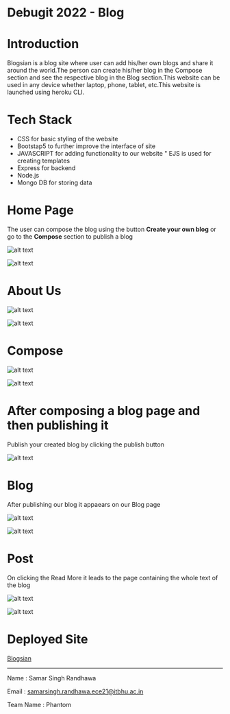 # Debugit 2022 - Blog

# Introduction

Blogsian is a blog site where user can add his/her own blogs and share it around the world.The person can create his/her blog in the Compose section and see the respective blog in the Blog section.This website can be used in any device whether laptop, phone, tablet, etc.This website is launched using heroku CLI.

# Tech Stack

* CSS for basic styling of the website
* Bootstap5 to further improve the interface of site
* JAVASCRIPT for adding functionality to our website
" EJS is used for creating templates 
* Express for backend
* Node.js
* Mongo DB for storing data

# Home Page

The user can compose the blog using the button **Create your own blog** or go to the **Compose** section to publish a blog

![alt text](https://github.com/Samar1110/Hackalog_Blog_Site/blob/master/readmeimg/1.png?raw=true)

![alt text](https://github.com/Samar1110/Hackalog_Blog_Site/blob/master/readmeimg/2.png?raw=true)

# About Us

![alt text](https://github.com/Samar1110/Hackalog_Blog_Site/blob/master/readmeimg/3.png?raw=true)

![alt text](https://github.com/Samar1110/Hackalog_Blog_Site/blob/master/readmeimg/4.png?raw=true)

# Compose

![alt text](https://github.com/Samar1110/Hackalog_Blog_Site/blob/master/readmeimg/5.png?raw=true)

![alt text](https://github.com/Samar1110/Hackalog_Blog_Site/blob/master/readmeimg/6.png?raw=true)

# After composing a blog page and then publishing it
Publish your created blog by clicking the publish button

![alt text](https://github.com/Samar1110/Hackalog_Blog_Site/blob/master/readmeimg/7.png?raw=true)

# Blog

After publishing our blog it appaears on our Blog page

![alt text](https://github.com/Samar1110/Hackalog_Blog_Site/blob/master/readmeimg/8.png?raw=true)

![alt text](https://github.com/Samar1110/Hackalog_Blog_Site/blob/master/readmeimg/9.png?raw=true)

# Post

On clicking the Read More it leads to the page containing the whole text of the blog 

![alt text](https://github.com/Samar1110/Hackalog_Blog_Site/blob/master/readmeimg/10.png?raw=true)

![alt text](https://github.com/Samar1110/Hackalog_Blog_Site/blob/master/readmeimg/11.png?raw=true)

# Deployed Site
 
 [Blogsian](https://protected-river-94340.herokuapp.com/)
 
- - - -

Name : Samar Singh Randhawa

Email : samarsingh.randhawa.ece21@itbhu.ac.in

Team Name : Phantom
